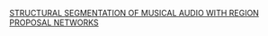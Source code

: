 [STRUCTURAL SEGMENTATION OF MUSICAL AUDIO WITH REGION PROPOSAL NETWORKS](https://archives.ismir.net/ismir2021/latebreaking/000055.pdf)
